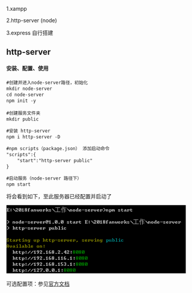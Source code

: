 1.xampp

2.http-server \(node\)

3.express 自行搭建

## http-server

#### 安装、配置、使用

```
#创建并进入node-server路径，初始化
mkdir node-server
cd node-server
npm init -y

#创建服务文件夹
mkdir public
```

```
#安装 http-server 
npm i http-server -D
```

```
#npm scripts（package.json） 添加启动命令
"scripts":{
    "start":"http-server public"
}
```

```
#启动服务（node-server 路径下）
npm start
```

将会看到如下，至此服务器已经配置并启动了

![](/assets/node-server.png)

可选配置项：参见[官方文档](https://github.com/indexzero/http-server)


